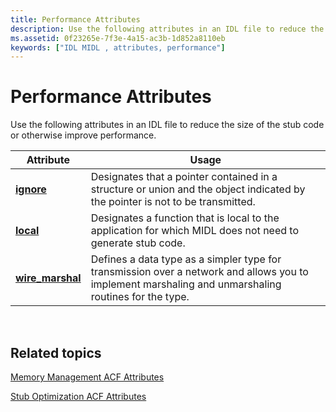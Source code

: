 ```yaml
---
title: Performance Attributes
description: Use the following attributes in an IDL file to reduce the size of the stub code or otherwise improve performance.
ms.assetid: 0f23265e-7f3e-4a15-ac3b-1d852a8110eb
keywords: ["IDL MIDL , attributes, performance"]
---
```


# Performance Attributes

Use the following attributes in an IDL file to reduce the size of the stub code or otherwise improve performance.



| Attribute                             | Usage                                                                                                                                                |
|---------------------------------------|------------------------------------------------------------------------------------------------------------------------------------------------------|
| [**ignore**](ignore.md)              | Designates that a pointer contained in a structure or union and the object indicated by the pointer is not to be transmitted.                        |
| [**local**](local.md)                | Designates a function that is local to the application for which MIDL does not need to generate stub code.                                           |
| [**wire\_marshal**](wire-marshal.md) | Defines a data type as a simpler type for transmission over a network and allows you to implement marshaling and unmarshaling routines for the type. |



 

## Related topics

<dl> <dt>

[Memory Management ACF Attributes](memory-management-acf-attributes.md)
</dt> <dt>

[Stub Optimization ACF Attributes](stub-optimization-acf-attributes.md)
</dt> </dl>

 

 




